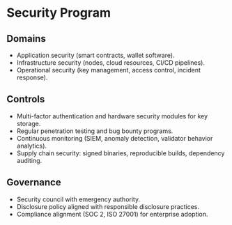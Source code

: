 # Security Program

## Domains
- Application security (smart contracts, wallet software).
- Infrastructure security (nodes, cloud resources, CI/CD pipelines).
- Operational security (key management, access control, incident response).

## Controls
- Multi-factor authentication and hardware security modules for key storage.
- Regular penetration testing and bug bounty programs.
- Continuous monitoring (SIEM, anomaly detection, validator behavior analytics).
- Supply chain security: signed binaries, reproducible builds, dependency auditing.

## Governance
- Security council with emergency authority.
- Disclosure policy aligned with responsible disclosure practices.
- Compliance alignment (SOC 2, ISO 27001) for enterprise adoption.
